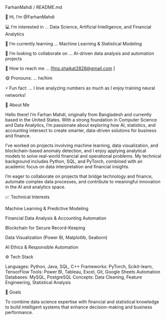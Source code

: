 FarhanMahdi / README.md

👋 Hi, I’m @FarhanMahdi

💻 I’m interested in ... Data Science, Artificial Intelligence, and Financial Analytics

🌱 I’m currently learning ... Machine Learning & Statistical Modeling

🤝 I’m looking to collaborate on ... AI-driven data analysis and automation projects

📧 How to reach me ... [fms.shaikat2828@gmail.com
]

😄 Pronouns: ... he/him

⚡ Fun fact: ... I love analyzing numbers as much as I enjoy training neural networks!

👋 About Me

Hello there! I’m Farhan Mahdi, originally from Bangladesh and currently based in the United States. With a strong foundation in Computer Science and Data Analytics, I’m passionate about exploring how AI, statistics, and accounting intersect to create smarter, data-driven solutions for business and finance.

I’ve worked on projects involving machine learning, data visualization, and blockchain-based anomaly detection, and I enjoy applying analytical models to solve real-world financial and operational problems. My technical background includes Python, SQL, and PyTorch, combined with an academic focus on data interpretation and financial insights.

I’m eager to collaborate on projects that bridge technology and finance, automate complex data processes, and contribute to meaningful innovation in the AI and analytics space.

📈 Technical Interests

Machine Learning & Predictive Modeling

Financial Data Analysis & Accounting Automation

Blockchain for Secure Record-Keeping

Data Visualization (Power BI, Matplotlib, Seaborn)

AI Ethics & Responsible Automation

⚙️ Tech Stack

Languages: Python, Java, SQL, C++
Frameworks: PyTorch, Scikit-learn, TensorFlow
Tools: Power BI, Tableau, Excel, Git, Google Sheets Automation
Databases: MySQL, PostgreSQL
Concepts: Data Cleaning, Feature Engineering, Statistical Analysis

🚀 Goals

To combine data science expertise with financial and statistical knowledge to build intelligent systems that enhance decision-making and business performance.
